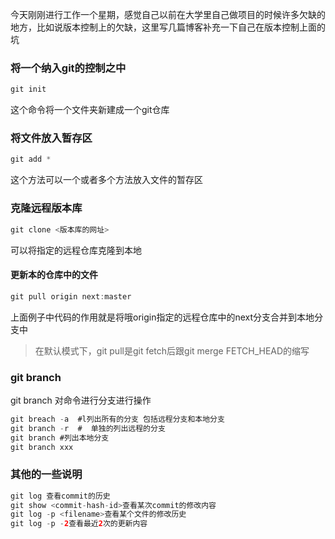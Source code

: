 今天刚刚进行工作一个星期，感觉自己以前在大学里自己做项目的时候许多欠缺的地方，比如说版本控制上的欠缺，这里写几篇博客补充一下自己在版本控制上面的坑

### 将一个纳入git的控制之中

```java
git init
```

这个命令将一个文件夹新建成一个git仓库

### 将文件放入暂存区

```java
git add *
```

这个方法可以一个或者多个方法放入文件的暂存区

### 克隆远程版本库

```java
git clone <版本库的网址>
```

可以将指定的远程仓库克隆到本地

#### 更新本的仓库中的文件

```java
git pull origin next:master
```

上面例子中代码的作用就是将哦origin指定的远程仓库中的next分支合并到本地分支中

> 在默认模式下，git pull是git fetch后跟git merge FETCH_HEAD的缩写

### git branch

git branch 对命令进行分支进行操作

```java
git breach -a  #l列出所有的分支 包括远程分支和本地分支
git branch -r  #  单独的列出远程的分支
git branch #列出本地分支
git branch xxx
```

### 其他的一些说明

```java
git log 查看commit的历史
git show <commit-hash-id>查看某次commit的修改内容
git log -p <filename>查看某个文件的修改历史
git log -p -2查看最近2次的更新内容
```